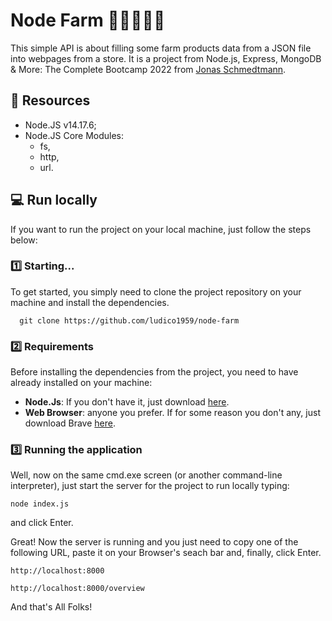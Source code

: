 # Node Farm 🥑🧀🥦🥕🌽

This simple API is about filling some farm products data from a JSON file into webpages from a store. It is a project from Node.js, Express, MongoDB & More: The Complete Bootcamp 2022 from [Jonas Schmedtmann](https://codingheroes.io/). 

## 💾 Resources

- Node.JS v14.17.6;
- Node.JS Core Modules:
  - fs,
  - http,
  - url.

## 💻 Run locally

If you want to run the project on your local machine, just follow the steps below:

### 1️⃣ Starting...

To get started, you simply need to clone the project repository on your machine and install the dependencies.

```
  git clone https://github.com/ludico1959/node-farm
```

### 2️⃣ Requirements

Before installing the dependencies from the project, you need to have already installed on your machine:

* **Node.Js**: If you don't have it, just download [here](https://nodejs.org/en/download/).
* **Web Browser**: anyone you prefer. If for some reason you don't any, just download Brave [here](https://try.bravesoftware.com/).

### 3️⃣ Running the application

Well, now on the same cmd.exe screen (or another command-line interpreter), just start the server for the project to run locally typing:

```
node index.js
```

and click Enter.

Great! Now the server is running and you just need to copy one of the following URL, paste it on your Browser's seach bar and, finally, click Enter.

```
http://localhost:8000
```
```
http://localhost:8000/overview
```
And that's All Folks!
